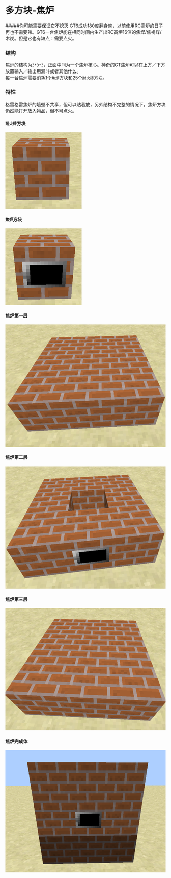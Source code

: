 # 多方块-焦炉
#####你可能需要保证它不熄灭
GT6成功180度翻身辣，以前使用RC高炉的日子再也不需要辣。GT6一台焦炉能在相同时间内生产出RC高炉16倍的焦煤/焦褐煤/木炭。但是它也有缺点：需要点火。

### 结构

焦炉的结构为`3*3*3`，正面中间为一个焦炉核心。神奇的GT焦炉可以在上方／下方放置输入／输出用漏斗或者其他什么。  
每一台焦炉需要消耗1个`焦炉`方块和25个`耐火砖`方块。

### **特性**

格雷格雷焦炉的墙壁不共享，但可以贴着放，另外结构不完整的情况下，焦炉方块仍然能打开放入物品，但不可点火。

#### `耐火砖`方块

![](/assets/耐火砖.png)

#### `焦炉`方块

![](/assets/焦炉方块.png)

#### 焦炉第一层

![](/assets/焦炉下.png)

#### 焦炉第二层

![](/assets/焦炉中.png)

#### 焦炉第三层

![](/assets/焦炉上.png)

#### 焦炉完成体

![](/assets/焦炉完成.png)

